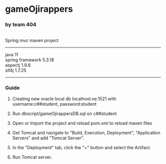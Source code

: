 # gameOjirappers
<h3>by team 404</h3> <br>
Spring mvc maven project
<hr>
java 11 <br>
spring framework 5.3.18 <br>
aspectj 1.9.6 <br>
slf4j 1.7.25 <br>
<hr>

<h3>Guide</h3>

1. Creating new oracle local db localhost:xe:1521 with username:c##student, password:student

2. Run dbscript/gameOjirappersDB.sql on c##student

3. Open or Import the project and reload pom.xml to reload maven files

4. Get Tomcat and navigate to "Build, Execution, Deployment", "Application Servers" and add "Tomcat Server".

5. In the "Deployment" tab, click the "+" button and select the Artifact.

6. Run Tomcat server.
